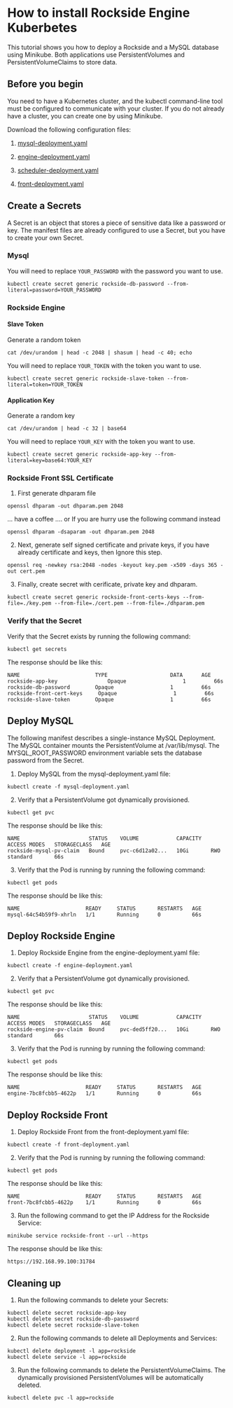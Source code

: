 # How to install Rockside Engine Kuberbetes

This tutorial shows you how to deploy a Rockside and a MySQL database using Minikube. 
Both applications use PersistentVolumes and PersistentVolumeClaims to store data.

## Before you begin

You need to have a Kubernetes cluster, and the kubectl command-line tool must be configured to communicate with your cluster. 
If you do not already have a cluster, you can create one by using Minikube.

Download the following configuration files:

1) [mysql-deployment.yaml](mysql-deployment.yaml)

2) [engine-deployment.yaml](engine-deployment.yaml)

3) [scheduler-deployment.yaml](scheduler-deployment.yaml)

4) [front-deployment.yaml](front-deployment.yaml)

## Create a Secrets

A Secret is an object that stores a piece of sensitive data like a password or key. The manifest files are already configured to use a Secret, but you have to create your own Secret.

### Mysql

You will need to replace `YOUR_PASSWORD` with the password you want to use.

```
kubectl create secret generic rockside-db-password --from-literal=password=YOUR_PASSWORD
```

### Rockside Engine

#### Slave Token

Generate a random token

```
cat /dev/urandom | head -c 2048 | shasum | head -c 40; echo
```

You will need to replace `YOUR_TOKEN` with the token you want to use. 

```
kubectl create secret generic rockside-slave-token --from-literal=token=YOUR_TOKEN
```

#### Application Key

Generate a random key

```
cat /dev/urandom | head -c 32 | base64
```

You will need to replace `YOUR_KEY` with the token you want to use. 

```
kubectl create secret generic rockside-app-key --from-literal=key=base64:YOUR_KEY
```

### Rockside Front SSL Certificate

1) First generate dhparam file 

```
openssl dhparam -out dhparam.pem 2048
```

... have a coffee .... or If you are hurry use the following command instead

```
openssl dhparam -dsaparam -out dhparam.pem 2048
```

2) Next, generate self signed certificate and private keys, if you have already certificate and keys, then Ignore this step.

```
openssl req -newkey rsa:2048 -nodes -keyout key.pem -x509 -days 365 -out cert.pem
```

3) Finally, create secret with cerificate, private key and dhparam.

```
kubectl create secret generic rockside-front-certs-keys --from-file=./key.pem --from-file=./cert.pem --from-file=./dhparam.pem
```


### Verify that the Secret

Verify that the Secret exists by running the following command:

```
kubectl get secrets
```

The response should be like this:

```
NAME                  		TYPE                    DATA      AGE
rockside-app-key				Opaque                  1         66s
rockside-db-password  		Opaque                  1         66s
rockside-front-cert-keys	 Opaque                  1         66s
rockside-slave-token  		Opaque                  1         66s
```


## Deploy MySQL

The following manifest describes a single-instance MySQL Deployment. The MySQL container mounts the PersistentVolume at /var/lib/mysql. The MYSQL_ROOT_PASSWORD environment variable sets the database password from the Secret.

1) Deploy MySQL from the mysql-deployment.yaml file:

```
kubectl create -f mysql-deployment.yaml
```

2) Verify that a PersistentVolume got dynamically provisioned.

```
kubectl get pvc
```

The response should be like this:

```
NAME                      STATUS    VOLUME            CAPACITY   ACCESS MODES   STORAGECLASS   AGE
rockside-mysql-pv-claim   Bound     pvc-c6d12a02...   10Gi       RWO            standard       66s
```

3) Verify that the Pod is running by running the following command:

```
kubectl get pods
```

The response should be like this:

```
NAME                     READY     STATUS       RESTARTS   AGE
mysql-64c54b59f9-xhrln   1/1       Running		0          66s
```


## Deploy Rockside Engine

1) Deploy Rockside Engine from the engine-deployment.yaml file:

```
kubectl create -f engine-deployment.yaml
```

2) Verify that a PersistentVolume got dynamically provisioned.

```
kubectl get pvc
```

The response should be like this:

```
NAME                      STATUS    VOLUME            CAPACITY   ACCESS MODES   STORAGECLASS   AGE
rockside-engine-pv-claim  Bound     pvc-ded5ff20...   10Gi       RWO            standard       66s
```

3) Verify that the Pod is running by running the following command:

```
kubectl get pods
```

The response should be like this:

```
NAME                     READY     STATUS       RESTARTS   AGE
engine-7bc8fcbb5-4622p   1/1       Running		0          66s
```


## Deploy Rockside Front

1) Deploy Rockside Front from the front-deployment.yaml file:

```
kubectl create -f front-deployment.yaml
```

2) Verify that the Pod is running by running the following command:

```
kubectl get pods
```

The response should be like this:

```
NAME                     READY     STATUS       RESTARTS   AGE
front-7bc8fcbb5-4622p    1/1       Running		0          66s
```

3) Run the following command to get the IP Address for the Rockside Service:

```
minikube service rockside-front --url --https
```

The response should be like this:

```
https://192.168.99.100:31784
```


## Cleaning up


1) Run the following commands to delete your Secrets:

```
kubectl delete secret rockside-app-key
kubectl delete secret rockside-db-password
kubectl delete secret rockside-slave-token
```

2) Run the following commands to delete all Deployments and Services:

```
kubectl delete deployment -l app=rockside
kubectl delete service -l app=rockside
```

3) Run the following commands to delete the PersistentVolumeClaims. The dynamically provisioned PersistentVolumes will be automatically deleted.

```
kubectl delete pvc -l app=rockside
```

